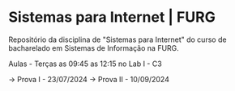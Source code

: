 # Sistemas para Internet   |   FURG
Repositório da disciplina de "Sistemas para Internet" do curso de bacharelado em Sistemas de Informação na FURG.

Aulas - Terças as 09:45 as 12:15 no Lab I - C3

-> Prova I - 23/07/2024
-> Prova II - 10/09/2024
